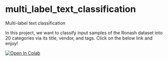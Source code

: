 # multi_label_text_classification
Multi-label text classification


In this project, we want to classify input samples of the Ronash dataset into 20 categories via its title, vendor, and tags. Click on the below link and enjoy!

[![Open In Colab](https://colab.research.google.com/assets/colab-badge.svg)](https://colab.research.google.com/github/Arj9978/multi_label_text_classification/blob/main/multi_label_text_classification.ipynb#scrollTo=E3uoiCiW5iwR)

